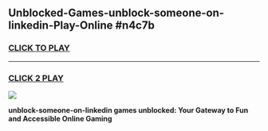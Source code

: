 
## Unblocked-Games-unblock-someone-on-linkedin-Play-Online #n4c7b
<h3>
<a href="https://news.freeplayer.one?title=unblock-someone-on-linkedin&ref=3">CLICK TO PLAY</a></h3>
<hr>

<h3>
<a href="https://news.freeplayer.one?title=unblock-someone-on-linkedin&ref=3">CLICK 2 PLAY</a>
  
</h3>

<a href="https://news.freeplayer.one?title=unblock-someone-on-linkedin&ref=3"><img src="https://clearcache.store/games.png"></a>


**unblock-someone-on-linkedin games unblocked: Your Gateway to Fun and Accessible Online Gaming**
